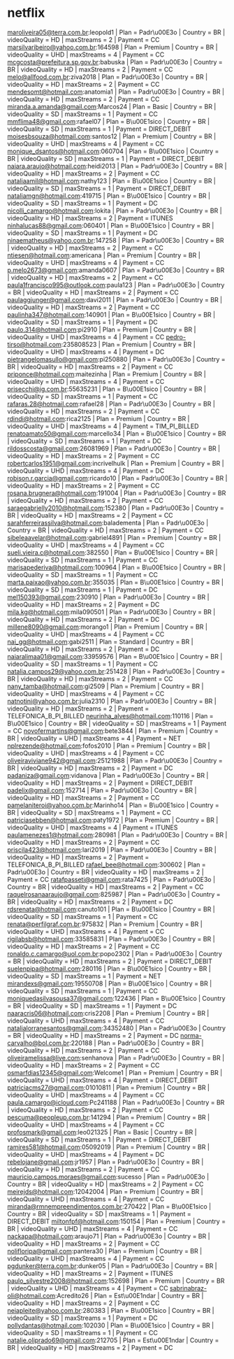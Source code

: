 # netflix
maroliveira05@terra.com.br:leopold1 | Plan = Padr\u00E3o | Country = BR | videoQuality = HD | maxStreams = 2 | Payment = CC marsilvaribeiro@yahoo.com.br:164598 | Plan = Premium | Country = BR | videoQuality = UHD | maxStreams = 4 | Payment = CC mcgcosta@prefeitura.sp.gov.br:babuska | Plan = Padr\u00E3o | Country = BR | videoQuality = HD | maxStreams = 2 | Payment = CC melo@allfood.com.br:ziva2018 | Plan = Padr\u00E3o | Country = BR | videoQuality = HD | maxStreams = 2 | Payment = CC mendesomt@hotmail.com:anatomia1 | Plan = Padr\u00E3o | Country = BR | videoQuality = HD | maxStreams = 2 | Payment = CC miranda.a.amanda@gmail.com:Marcos24 | Plan = Basic | Country = BR | videoQuality = SD | maxStreams = 1 | Payment = CC mmflima48@gmail.com:rafael07 | Plan = B\u00E1sico | Country = BR | videoQuality = SD | maxStreams = 1 | Payment = DIRECT_DEBIT moisesbsouza@hotmail.com:santos12 | Plan = Premium | Country = BR | videoQuality = UHD | maxStreams = 4 | Payment = CC monique_dsantos@hotmail.com:060704 | Plan = B\u00E1sico | Country = BR | videoQuality = SD | maxStreams = 1 | Payment = DIRECT_DEBIT naiara.araujo@hotmail.com:heidi2013 | Plan = Padr\u00E3o | Country = BR | videoQuality = HD | maxStreams = 2 | Payment = CC nataliaamil@hotmail.com:nathy123 | Plan = B\u00E1sico | Country = BR | videoQuality = SD | maxStreams = 1 | Payment = DIRECT_DEBIT nataliamgn@hotmail.com:419715 | Plan = B\u00E1sico | Country = BR | videoQuality = SD | maxStreams = 1 | Payment = DC nicolli_camargo@hotmail.com:lokita | Plan = Padr\u00E3o | Country = BR | videoQuality = HD | maxStreams = 2 | Payment = ITUNES ninhalucas88@gmail.com:060401 | Plan = B\u00E1sico | Country = BR | videoQuality = SD | maxStreams = 1 | Payment = DC ninaematheus@yahoo.com.br:147258 | Plan = Padr\u00E3o | Country = BR | videoQuality = HD | maxStreams = 2 | Payment = CC ntiesen@hotmail.com:americana | Plan = Premium | Country = BR | videoQuality = UHD | maxStreams = 4 | Payment = CC p.melo2673@gmail.com:amanda0607 | Plan = Padr\u00E3o | Country = BR | videoQuality = HD | maxStreams = 2 | Payment = CC paula1francisco995@outlook.com:paula123 | Plan = Padr\u00E3o | Country = BR | videoQuality = HD | maxStreams = 2 | Payment = CC paulaggjunger@gmail.com:davi2011 | Plan = Padr\u00E3o | Country = BR | videoQuality = HD | maxStreams = 2 | Payment = CC paulinha347@hotmail.com:140901 | Plan = B\u00E1sico | Country = BR | videoQuality = SD | maxStreams = 1 | Payment = DC paulo.314@hotmail.com:pi2910 | Plan = Premium | Country = BR | videoQuality = UHD | maxStreams = 4 | Payment = CC pedro-tirso@hotmail.com:235808523 | Plan = Premium | Country = BR | videoQuality = UHD | maxStreams = 4 | Payment = DC pietrangelomasullo@gmail.com:pi250880 | Plan = Padr\u00E3o | Country = BR | videoQuality = HD | maxStreams = 2 | Payment = CC priponce@hotmail.com:maitezinha | Plan = Premium | Country = BR | videoQuality = UHD | maxStreams = 4 | Payment = CC prisecchi@ig.com.br:55635231 | Plan = B\u00E1sico | Country = BR | videoQuality = SD | maxStreams = 1 | Payment = CC rafaras.28@hotmail.com:rafael28 | Plan = Padr\u00E3o | Country = BR | videoQuality = HD | maxStreams = 2 | Payment = CC rdindi@hotmail.com:rica2125 | Plan = Premium | Country = BR | videoQuality = UHD | maxStreams = 4 | Payment = TIM_PI_BILLED renatoamato50@gmail.com:marcello34 | Plan = B\u00E1sico | Country = BR | videoQuality = SD | maxStreams = 1 | Payment = DC rildosscosta@gmail.com:26081969 | Plan = Padr\u00E3o | Country = BR | videoQuality = HD | maxStreams = 2 | Payment = CC robertcarlos1951@gmail.com:incrivelhulk | Plan = Premium | Country = BR | videoQuality = UHD | maxStreams = 4 | Payment = DC robison.r.garcia@gmail.com:ricardo10 | Plan = Padr\u00E3o | Country = BR | videoQuality = HD | maxStreams = 2 | Payment = CC rosana.brugnera@hotmail.com:191004 | Plan = Padr\u00E3o | Country = BR | videoQuality = HD | maxStreams = 2 | Payment = CC saraegabrielly2010@hotmail.com:152380 | Plan = Padr\u00E3o | Country = BR | videoQuality = HD | maxStreams = 2 | Payment = CC sarahferreirassilva@hotmail.com:baladementa | Plan = Padr\u00E3o | Country = BR | videoQuality = HD | maxStreams = 2 | Payment = CC sibeleaavelar@hotmail.com:gabriel4891 | Plan = Premium | Country = BR | videoQuality = UHD | maxStreams = 4 | Payment = CC sueli.vieira.c@hotmail.com:382550 | Plan = B\u00E1sico | Country = BR | videoQuality = SD | maxStreams = 1 | Payment = CC marisapederiva@hotmail.com:100964 | Plan = B\u00E1sico | Country = BR | videoQuality = SD | maxStreams = 1 | Payment = CC marta.paixao@yahoo.com.br:355035 | Plan = B\u00E1sico | Country = BR | videoQuality = SD | maxStreams = 1 | Payment = DC mel150393@gmail.com:230910 | Plan = Padr\u00E3o | Country = BR | videoQuality = HD | maxStreams = 2 | Payment = DC mila.kg@hotmail.com:mila090501 | Plan = Padr\u00E3o | Country = BR | videoQuality = HD | maxStreams = 2 | Payment = DC millene8090@gmail.com:morango1 | Plan = Premium | Country = BR | videoQuality = UHD | maxStreams = 4 | Payment = CC nai_gg@hotmail.com:gabi2511 | Plan = Standard | Country = BR | videoQuality = HD | maxStreams = 2 | Payment = DC naiaralimaa01@gmail.com:33959576 | Plan = B\u00E1sico | Country = BR | videoQuality = SD | maxStreams = 1 | Payment = CC natalia.campos29@yahoo.com.br:251428 | Plan = Padr\u00E3o | Country = BR | videoQuality = HD | maxStreams = 2 | Payment = CC nany_tamba@hotmail.com:gi2509 | Plan = Premium | Country = BR | videoQuality = UHD | maxStreams = 4 | Payment = CC natnotini@yahoo.com.br:julia2310 | Plan = Padr\u00E3o | Country = BR | videoQuality = HD | maxStreams = 2 | Payment = TELEFONICA_B_PI_BILLED neurinha_alves@hotmail.com:110116 | Plan = B\u00E1sico | Country = BR | videoQuality = SD | maxStreams = 1 | Payment = CC novofermartins@gmail.com:bete3844 | Plan = Premium | Country = BR | videoQuality = UHD | maxStreams = 4 | Payment = NET nplrezende@hotmail.com:fofos2010 | Plan = Premium | Country = BR | videoQuality = UHD | maxStreams = 4 | Payment = CC oliveiraviviane942@gmail.com:25121988 | Plan = Padr\u00E3o | Country = BR | videoQuality = HD | maxStreams = 2 | Payment = DC padaniza@gmail.com:vidanova | Plan = Padr\u00E3o | Country = BR | videoQuality = HD | maxStreams = 2 | Payment = DIRECT_DEBIT padelix@gmail.com:152714 | Plan = Padr\u00E3o | Country = BR | videoQuality = HD | maxStreams = 2 | Payment = CC pamelaniteroi@yahoo.com.br:Marinho14 | Plan = B\u00E1sico | Country = BR | videoQuality = SD | maxStreams = 1 | Payment = CC patriciasebben@hotmail.com:paty1972 | Plan = Premium | Country = BR | videoQuality = UHD | maxStreams = 4 | Payment = ITUNES paulamenezes1@hotmail.com:280981 | Plan = Padr\u00E3o | Country = BR | videoQuality = HD | maxStreams = 2 | Payment = CC priscila423@hotmail.com:lari2019 | Plan = Padr\u00E3o | Country = BR | videoQuality = HD | maxStreams = 2 | Payment = TELEFONICA_B_PI_BILLED rafael_bee@hotmail.com:300602 | Plan = Padr\u00E3o | Country = BR | videoQuality = HD | maxStreams = 2 | Payment = CC ratafpasseti@gmail.com:rata7425 | Plan = Padr\u00E3o | Country = BR | videoQuality = HD | maxStreams = 2 | Payment = CC raquelrosanaaraujo@gmail.com:825987 | Plan = Padr\u00E3o | Country = BR | videoQuality = HD | maxStreams = 2 | Payment = DC rdsrenata@hotmail.com:canuto101 | Plan = B\u00E1sico | Country = BR | videoQuality = SD | maxStreams = 1 | Payment = CC renata@perfilgraf.com.br:975832 | Plan = Premium | Country = BR | videoQuality = UHD | maxStreams = 4 | Payment = CC rigilabsb@hotmail.com:33585831 | Plan = Padr\u00E3o | Country = BR | videoQuality = HD | maxStreams = 2 | Payment = CC ronaldo.c.camargo@uol.com.br:popo2302 | Plan = Padr\u00E3o | Country = BR | videoQuality = HD | maxStreams = 2 | Payment = DIRECT_DEBIT suelenpipa@hotmail.com:280116 | Plan = B\u00E1sico | Country = BR | videoQuality = SD | maxStreams = 1 | Payment = NET mirandexs@gmail.com:19550708 | Plan = B\u00E1sico | Country = BR | videoQuality = SD | maxStreams = 1 | Payment = CC moniquedasilvasousa37@gmail.com:122436 | Plan = B\u00E1sico | Country = BR | videoQuality = SD | maxStreams = 1 | Payment = DC naaracris06@hotmail.com:cris2208 | Plan = Premium | Country = BR | videoQuality = UHD | maxStreams = 4 | Payment = CC natalialorranesantos@gmail.com:34352480 | Plan = Padr\u00E3o | Country = BR | videoQuality = HD | maxStreams = 2 | Payment = DC norma-carvalho@bol.com.br:220188 | Plan = Padr\u00E3o | Country = BR | videoQuality = HD | maxStreams = 2 | Payment = CC oliveiramelissa@live.com:senhanova | Plan = Padr\u00E3o | Country = BR | videoQuality = HD | maxStreams = 2 | Payment = CC osmarfdias12345@gmail.com:Welcome1 | Plan = Premium | Country = BR | videoQuality = UHD | maxStreams = 4 | Payment = DIRECT_DEBIT patriciacms27@gmail.com:01010811 | Plan = Premium | Country = BR | videoQuality = UHD | maxStreams = 4 | Payment = CC paula.camargo@icloud.com:Pc241188 | Plan = Padr\u00E3o | Country = BR | videoQuality = HD | maxStreams = 2 | Payment = CC pescuma@peopleup.com.br:141294 | Plan = Premium | Country = BR | videoQuality = UHD | maxStreams = 4 | Payment = CC profosmark@gmail.com:leo021325 | Plan = Basic | Country = BR | videoQuality = SD | maxStreams = 1 | Payment = DIRECT_DEBIT ramires581@hotmail.com:05092019 | Plan = Premium | Country = BR | videoQuality = UHD | maxStreams = 4 | Payment = DC rebelojane@gmail.com:jr1957 | Plan = Padr\u00E3o | Country = BR | videoQuality = HD | maxStreams = 2 | Payment = CC mauricio.campos.moraes@gmail.com:sucesso | Plan = Padr\u00E3o | Country = BR | videoQuality = HD | maxStreams = 2 | Payment = CC meirejds@hotmail.com:12042004 | Plan = Premium | Country = BR | videoQuality = UHD | maxStreams = 4 | Payment = CC miranda@rmnempreendimentos.com.br:270422 | Plan = B\u00E1sico | Country = BR | videoQuality = SD | maxStreams = 1 | Payment = DIRECT_DEBIT miltonfpf@hotmail.com:150154 | Plan = Premium | Country = BR | videoQuality = UHD | maxStreams = 4 | Payment = CC nackapa@hotmail.com:araujo71 | Plan = Padr\u00E3o | Country = BR | videoQuality = HD | maxStreams = 2 | Payment = CC nolifloripa@gmail.com:pantera30 | Plan = Premium | Country = BR | videoQuality = UHD | maxStreams = 4 | Payment = CC pgdunker@terra.com.br:dunker05 | Plan = Padr\u00E3o | Country = BR | videoQuality = HD | maxStreams = 2 | Payment = ITUNES paulo_silvestre2008@hotmail.com:152698 | Plan = Premium | Country = BR | videoQuality = UHD | maxStreams = 4 | Payment = CC sabrinabraz-oli@hotmail.com:Acredito26 | Plan = Est\u00E1ndar | Country = BR | videoQuality = HD | maxStreams = 2 | Payment = CC neiapleite@yahoo.com.br:280383 | Plan = B\u00E1sico | Country = BR | videoQuality = SD | maxStreams = 1 | Payment = DC pollydantas@hotmail.com:102030 | Plan = B\u00E1sico | Country = BR | videoQuality = SD | maxStreams = 1 | Payment = CC natalie.oliprado69@gmail.com:212705 | Plan = Est\u00E1ndar | Country = BR | videoQuality = HD | maxStreams = 2 | Payment = DC
